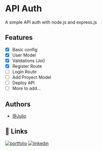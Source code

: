 
# API Auth

A simple API auth with node.js and express.js




## Features

- [x]  Basic config
- [x]  User Model
- [x]  Validations (Joi)
- [x]  Register Route
- [ ]  Login Route
- [ ]  Add Proyect Model
- [ ]  Deploy API
- [ ]  More to add...
## Authors

- [@Julio](https://github.com/julioBZ25)


## 🔗 Links
[![portfolio](https://img.shields.io/badge/my_portfolio-000?style=for-the-badge&logo=ko-fi&logoColor=white)](https://next-web-bice-eight.vercel.app/)
[![linkedin](https://img.shields.io/badge/linkedin-0A66C2?style=for-the-badge&logo=linkedin&logoColor=white)](https://www.linkedin.com/in/jbzuloaga/)

